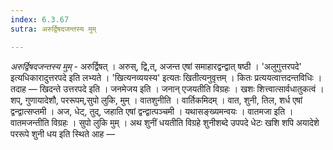 ```yaml
---
index: 6.3.67
sutra: अरुर्द्विषदजन्तस्य मुम्

---
```

_अरुर्द्विषदजन्तस्य मुम्_ - अरुर्द्विषत् । अरुस्, द्वि,त्, अजन्त एषां समाहारद्वन्द्वात् षष्ठी । 'अलुगुत्तरपदे' इत्यधिकारादुत्तरपदे इति लभ्यते । 'खित्यनव्ययस्य' इत्यतः खितीत्यनुवृत्तम् । कितः प्रत्ययत्वात्तदन्तविधिः । तदाह — खिदन्ते उत्तरपदे इति । जनमेजय इति । जनान् एजयतीति विग्रहः । खशः शित्त्वात्सार्वधातुकत्वं ।शप्, गुणायादेशौ, पररूपम्,सुपो लुकि, मुम् । वातशुनीति । वार्तिकमिदम् । वात, शुनी, तिल, शर्ध एषां द्वन्द्वात्सप्तमी । अज, धेट्, तुद्, जहाति एषां द्वन्द्वात्पञ्चमी । यथासङ्ख्यमन्वयः । वातमजा इति । वातमजन्तीति विग्रहः । सुपो लुकि मुम् । अथ शुनीं धयतीति विग्रहे शुनीशब्दे उपपदे धेटः खशि शपि अयादेशे पररूपे शुनी धय इति स्थिते आह —  